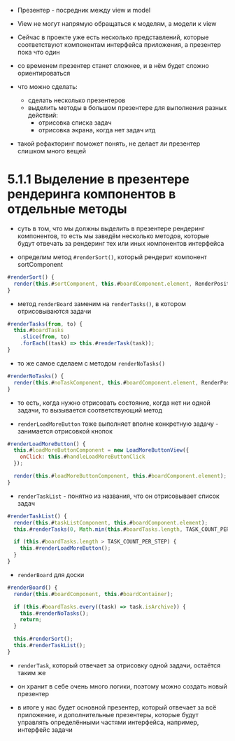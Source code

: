 - Презентер - посредник между view и model

- View не могут напрямую обращаться к моделям, а модели к view

- Сейчас в проекте уже есть несколько представлений, которые соответствуют компонентам интерфейса приложения, а презентер пока что один

- со временем презентер станет сложнее, и в нём будет сложно ориентироваться

- что можно сделать:

  - сделать несколько презентеров
  - выделить методы в большом презентере для выполнения разных действий:
    - отрисовка списка задач
    - отрисовка экрана, когда нет задач итд

- такой рефакторинг поможет понять, не делает ли презентер слишком много вещей

# 5.1.1 Выделение в презентере рендеринга компонентов в отдельные методы

- суть в том, что мы должны выделить в презентере рендеринг компонентов, то есть мы заведём несколько методов, которые будут отвечать за рендеринг тех или иных компонентов интерфейса

- определим метод `#renderSort()`, который рендерит компонент sortComponent

```js
#renderSort() {
  render(this.#sortComponent, this.#boardComponent.element, RenderPosition.AFTERBEGIN);
}
```

- метод `renderBoard` заменим на `renderTasks()`, в котором отрисовываются задачи

```js
#renderTasks(from, to) {
  this.#boardTasks
    .slice(from, to)
    .forEach((task) => this.#renderTask(task));
}
```

- то же самое сделаем с методом `renderNoTasks()`

```js
#renderNoTasks() {
  render(this.#noTaskComponent, this.#boardComponent.element, RenderPosition.AFTERBEGIN);
}
```

- то есть, когда нужно отрисовать состояние, когда нет ни одной задачи, то вызывается соответствующий метод

- `renderLoadMoreButton` тоже выполняет вполне конкретную задачу - занимается отрисовкой кнопок

```js
#renderLoadMoreButton() {
  this.#loadMoreButtonComponent = new LoadMoreButtonView({
    onClick: this.#handleLoadMoreButtonClick
  });

  render(this.#loadMoreButtonComponent, this.#boardComponent.element);
}
```

- `renderTaskList` - понятно из названия, что он отрисовывает список задач

```js
#renderTaskList() {
  render(this.#taskListComponent, this.#boardComponent.element);
  this.#renderTasks(0, Math.min(this.#boardTasks.length, TASK_COUNT_PER_STEP));

  if (this.#boardTasks.length > TASK_COUNT_PER_STEP) {
    this.#renderLoadMoreButton();
  }
}
```

- `renderBoard` для доски

```js
#renderBoard() {
  render(this.#boardComponent, this.#boardContainer);

  if (this.#boardTasks.every((task) => task.isArchive)) {
    this.#renderNoTasks();
    return;
  }

  this.#renderSort();
  this.#renderTaskList();
}
```

- `renderTask`, который отвечает за отрисовку одной задачи, остаётся таким же

- он хранит в себе очень много логики, поэтому можно создать новый презентер

- в итоге у нас будет основной презентер, который отвечает за всё приложение, и дополнительные презентеры, которые будут управлять определёнными частями интерфейса, например, интерфейс задачи
